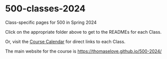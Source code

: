 # 500-classes-2024

Class-specific pages for 500 in Spring 2024

Click on the appropriate folder above to get to the READMEs for each Class.

Or, visit the [Course Calendar](https://thomaselove.github.io/500-2024/calendar.html) for direct links to each Class.

The main website for the course is https://thomaselove.github.io/500-2024/
